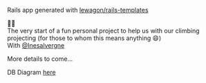 Rails app generated with [lewagon/rails-templates](https://github.com/lewagon/rails-templates)

🧗🏻\
The very start of a fun personal project to help us with our climbing projecting (for those to whom this means anything 😄)\
With [@Inesalvergne](https://github.com/Inesalvergne)

More details to come...

DB Diagram [here](https://dbdiagram.io/d/Grimpouille-67ddb55675d75cc8440392c0)
